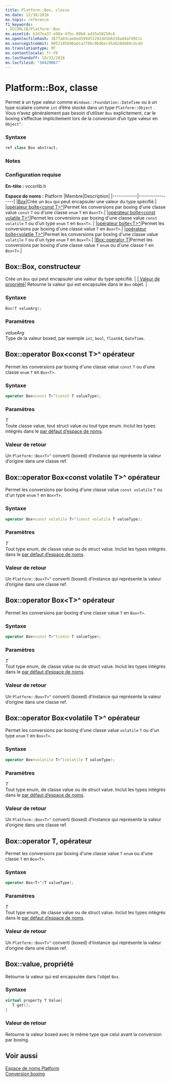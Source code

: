 ```yaml
---
title: Platform::Box, classe
ms.date: 12/30/2016
ms.topic: reference
f1_keywords:
- VCCORLIB/Platform::Box
ms.assetid: b3d7ea37-e98a-4fbc-80b0-ad35e50250c6
ms.openlocfilehash: 387fa03caebed599d51292dd1b6d18ad4afd921c
ms.sourcegitcommit: 6052185696adca270bc9bdbec45a626dd89cdcdd
ms.translationtype: MT
ms.contentlocale: fr-FR
ms.lasthandoff: 10/31/2018
ms.locfileid: "50429067"
---
```

# <a name="platformbox-class"></a>Platform::Box, classe

Permet à un type valeur comme `Windows::Foundation::DateTime` ou à un type scalaire comme `int` d’être stocké dans un type `Platform::Object` . Vous n’avez généralement pas besoin d’utiliser `Box` explicitement, car le boxing s’effectue implicitement lors de la conversion d’un type valeur en `Object^`.

### <a name="syntax"></a>Syntaxe

```cpp
ref class Box abstract;
```
  ### <a name="remarks"></a>Notes

### <a name="requirements"></a>Configuration requise

**En-tête :** vccorlib.h

**Espace de noms :** Platform
|Membre|Description|
|------------|-----------------|
|[Box](#ctor)|Crée un `Box` qui peut encapsuler une valeur du type spécifié.|
|[opérateur boîte&lt;const T&gt;^](#box-const-t)|Permet les conversions par boxing d'une classe value `const` `T` ou d'une classe `enum` `T` en `Box<T>`.|
|[opérateur boîte&lt;const volatile T&gt;^](#box-const-volatile-t)|Permet les conversions par boxing d'une classe value `const volatile` `T` ou d'un type `enum` `T` en `Box<T>`. |
|[opérateur boîte&lt;T&gt;^](#box-t)|Permet les conversions par boxing d'une classe value `T` en `Box<T>`.|
|[opérateur boîte&lt;volatile T&gt;^](#box-volatile-t)|Permet les conversions par boxing d'une classe value `volatile` `T` ou d'un type `enum` `T` en `Box<T>`.|
|[Box::operator T](#t)|Permet les conversions par boxing d'une classe value `T` `enum` ou d'une classe `T` en `Box<T>`.|
## <a name="ctor"></a> Box::Box, constructeur

Crée un `Box` qui peut encapsuler une valeur du type spécifié. | |[ Valeur de propriété](#value)| Retourne la valeur qui est encapsulée dans le `Box` objet. |
### <a name="syntax"></a>Syntaxe

```cpp
Box(T valueArg);
```

### <a name="parameters"></a>Paramètres

*valueArg*<br/>
Type de la valeur boxed, par exemple `int`, `bool`, `float64`, `DateTime`.

## <a name="box-const-t"></a> Box::operator Box&lt;const T&gt;^ opérateur

Permet les conversions par boxing d'une classe value `const` `T` ou d'une classe `enum` `T` en `Box<T>`.

### <a name="syntax"></a>Syntaxe

```cpp
operator Box<const T>^(const T valueType);
```

### <a name="parameters"></a>Paramètres

*T*<br/>
Toute classe value, tout struct value ou tout type enum. Inclut les types intégrés dans le [par défaut d’espace de noms](../cppcx/default-namespace.md).

### <a name="return-value"></a>Valeur de retour

Un `Platform::Box<T>^` converti (boxed) d’instance qui représente la valeur d’origine dans une classe ref.

## <a name="box-const-volatile-t"></a> Box::operator Box&lt;const volatile T&gt;^ opérateur

Permet les conversions par boxing d'une classe value `const volatile` `T` ou d'un type `enum` `T` en `Box<T>`.

### <a name="syntax"></a>Syntaxe

```cpp
operator Box<const volatile T>^(const volatile T valueType);
```

### <a name="parameters"></a>Paramètres

*T*<br/>
Tout type enum, de classe value ou de struct value. Inclut les types intégrés dans le [par défaut d’espace de noms](../cppcx/default-namespace.md).

### <a name="return-value"></a>Valeur de retour

Un `Platform::Box<T>^` converti (boxed) d’instance qui représente la valeur d’origine dans une classe ref.

## <a name="box-t"></a> Box::operator Box&lt;T&gt;^ opérateur

Permet les conversions par boxing d'une classe value `T` en `Box<T>`.

### <a name="syntax"></a>Syntaxe

```cpp
operator Box<const T>^(const T valueType);
```

### <a name="parameters"></a>Paramètres

*T*<br/>
Tout type enum, de classe value ou de struct value. Inclut les types intégrés dans le [par défaut d’espace de noms](../cppcx/default-namespace.md).

### <a name="return-value"></a>Valeur de retour

Un `Platform::Box<T>^` converti (boxed) d’instance qui représente la valeur d’origine dans une classe ref.

## <a name="box-volatile-t"></a> Box::operator Box&lt;volatile T&gt;^ opérateur

Permet les conversions par boxing d'une classe value `volatile` `T` ou d'un type `enum` `T` en `Box<T>`.

### <a name="syntax"></a>Syntaxe

```cpp
operator Box<volatile T>^(volatile T valueType);
```

### <a name="parameters"></a>Paramètres

*T*<br/>
Tout type enum, de classe value ou de struct value. Inclut les types intégrés dans le [par défaut d’espace de noms](../cppcx/default-namespace.md).

### <a name="return-value"></a>Valeur de retour

Un `Platform::Box<T>^` converti (boxed) d’instance qui représente la valeur d’origine dans une classe ref.

## <a name="t"></a>  Box::operator T, opérateur

Permet les conversions par boxing d'une classe value `T` `enum` ou d'une classe `T` en `Box<T>`.

### <a name="syntax"></a>Syntaxe

```cpp
operator Box<T>^(T valueType);
```

### <a name="parameters"></a>Paramètres

*T*<br/>
Tout type enum, de classe value ou de struct value. Inclut les types intégrés dans le [par défaut d’espace de noms](../cppcx/default-namespace.md).

### <a name="return-value"></a>Valeur de retour

Un `Platform::Box<T>^` converti (boxed) d’instance qui représente la valeur d’origine dans une classe ref.

## <a name="value"></a> Box::value, propriété

Retourne la valeur qui est encapsulée dans l'objet `Box`.

### <a name="syntax"></a>Syntaxe

```cpp
virtual property T Value{
   T get();
}
```

### <a name="return-value"></a>Valeur de retour

Retourne la valeur boxed avec le même type que celui avant la conversion par boxing.

## <a name="see-also"></a>Voir aussi

[Espace de noms Platform](../cppcx/platform-namespace-c-cx.md)<br/>
[Conversion boxing](../cppcx/boxing-c-cx.md)